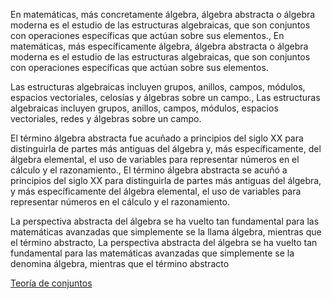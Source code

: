En matemáticas, más concretamente álgebra, álgebra abstracta o álgebra moderna es el estudio de las estructuras algebraicas, que son conjuntos con operaciones específicas que actúan sobre sus elementos., En matemáticas, más específicamente álgebra, álgebra abstracta o álgebra moderna es el estudio de las estructuras algebraicas, que son conjuntos con operaciones específicas que actúan sobre sus elementos.

Las estructuras algebraicas incluyen grupos, anillos, campos, módulos, espacios vectoriales, celosías y álgebras sobre un campo., Las estructuras algebraicas incluyen grupos, anillos, campos, módulos, espacios vectoriales, redes y álgebras sobre un campo.

El término álgebra abstracta fue acuñado a principios del siglo XX para distinguirla de partes más antiguas del álgebra y, más específicamente, del álgebra elemental, el uso de variables para representar números en el cálculo y el razonamiento., El término álgebra abstracta se acuñó a principios del siglo XX para distinguirla de partes más antiguas del álgebra, y más específicamente del álgebra elemental, el uso de variables para representar números en el cálculo y el razonamiento.

La perspectiva abstracta del álgebra se ha vuelto tan fundamental para las matemáticas avanzadas que simplemente se la llama álgebra, mientras que el término abstracto, La perspectiva abstracta del álgebra se ha vuelto tan fundamental para las matemáticas avanzadas que simplemente se la denomina álgebra, mientras que el término abstracto

[Teoría de conjuntos](teoría-de-conjuntos)